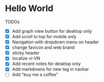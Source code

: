 # Hello World

TODOs
- [x] Add graph view button for desktop only 
- [x] Add scroll to top for mobile only
- [x] Navigation with dropdown menu on header
- [x] change favicon and web brand
- [x] sticky header
- [x] localize vi-VN
- [x] Add recent notes for desktop only
- [x] Add markdowns for new tag in navbar
- [ ] Add "buy me a coffee"
